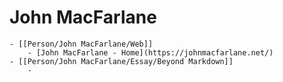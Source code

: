 # John MacFarlane
	- [[Person/John MacFarlane/Web]]
		- [John MacFarlane - Home](https://johnmacfarlane.net/)
	- [[Person/John MacFarlane/Essay/Beyond Markdown]]
		-